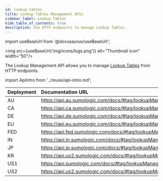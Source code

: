 ```yaml
---
id: lookup-tables
title: Lookup Tables Management APIs
sidebar_label: Lookup Tables
hide_table_of_contents: true
description: Use HTTP endpoints to manage Lookup Tables.
---
```


import useBaseUrl from '@docusaurus/useBaseUrl';

<img src={useBaseUrl('img/icons/logs.png')} alt="Thumbnail icon" width="50"/>

The Lookup Management API allows you to manage [Lookup Tables](/docs/search/lookup-tables) from HTTP endpoints.

import ApiIntro from '../reuse/api-intro.md';

<ApiIntro/>

| Deployment | Documentation URL                                        |
|:------------|:----------------------------------------------------------|
| AU         | https://api.au.sumologic.com/docs/#tag/lookupManagement  |
| CA         | https://api.ca.sumologic.com/docs/#tag/lookupManagement  |
| DE         | https://api.de.sumologic.com/docs/#tag/lookupManagement  |
| EU         | https://api.eu.sumologic.com/docs/#tag/lookupManagement  |
| FED        | https://api.fed.sumologic.com/docs/#tag/lookupManagement |
| IN         | https://api.in.sumologic.com/docs/#tag/lookupManagement  |
| JP         | https://api.jp.sumologic.com/docs/#tag/lookupManagement  |
| KR         | https://api.us2.sumologic.com/docs/#tag/lookupManagement |
| US1        | https://api.sumologic.com/docs/#tag/lookupManagement     |
| US2        | https://api.us2.sumologic.com/docs/#tag/lookupManagement |


